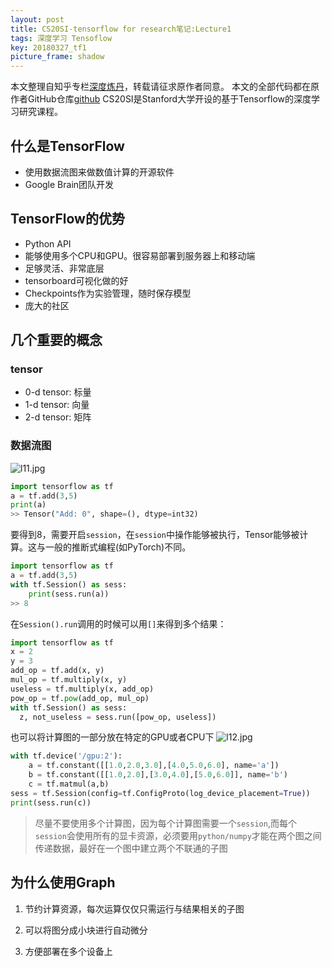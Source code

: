 ```yaml
---
layout: post
title: CS20SI-tensorflow for research笔记:Lecture1
tags: 深度学习 Tensoflow
key: 20180327_tf1
picture_frame: shadow
---
```


本文整理自知乎专栏[深度炼丹](https://zhuanlan.zhihu.com/c_94953554)，转载请征求原作者同意。
本文的全部代码都在原作者GitHub仓库[github](http://link.zhihu.com/?target=https%3A//github.com/SherlockLiao/tensorflow-beginner/tree/master/lab)
CS20SI是Stanford大学开设的基于Tensorflow的深度学习研究课程。
## 什么是TensorFlow
- 使用数据流图来做数值计算的开源软件
- Google Brain团队开发

## TensorFlow的优势
- Python API
- 能够使用多个CPU和GPU。很容易部署到服务器上和移动端
- 足够灵活、非常底层
- tensorboard可视化做的好
- Checkpoints作为实验管理，随时保存模型
- 庞大的社区

## 几个重要的概念
### tensor
- 0-d tensor: 标量
- 1-d tensor: 向量
- 2-d tensor: 矩阵

### 数据流图
![l11.jpg](https://i.loli.net/2018/03/26/5ab8e77bd61d6.jpg)

```python
import tensorflow as tf
a = tf.add(3,5)
print(a)
>> Tensor("Add: 0", shape=(), dtype=int32)
```
要得到8，需要开启`session`，在`session`中操作能够被执行，Tensor能够被计算。这与一般的推断式编程(如PyTorch)不同。
```python
import tensorflow as tf
a = tf.add(3,5)
with tf.Session() as sess:
    print(sess.run(a))
>> 8
```
在`Session().run`调用的时候可以用`[]`来得到多个结果：
```python
import tensorflow as tf
x = 2
y = 3
add_op = tf.add(x, y)
mul_op = tf.multiply(x, y)
useless = tf.multiply(x, add_op)
pow_op = tf.pow(add_op, mul_op)
with tf.Session() as sess:
  z, not_useless = sess.run([pow_op, useless])
```
也可以将计算图的一部分放在特定的GPU或者CPU下
![l12.jpg](https://i.loli.net/2018/03/26/5ab8e78e63dcc.jpg)
```python
with tf.device('/gpu:2'):
    a = tf.constant([[1.0,2.0,3.0],[4.0,5.0,6.0], name='a'])
    b = tf.constant([[1.0,2.0],[3.0,4.0],[5.0,6.0]], name='b')
    c = tf.matmul(a,b)
sess = tf.Session(config=tf.ConfigProto(log_device_placement=True))
print(sess.run(c))
```
>尽量不要使用多个计算图，因为每个计算图需要一个`session`,而每个`session`会使用所有的显卡资源，必须要用`python/numpy`才能在两个图之间传递数据，最好在一个图中建立两个不联通的子图

## 为什么使用Graph
1. 节约计算资源，每次运算仅仅只需运行与结果相关的子图
2. 可以将图分成小块进行自动微分
3. 方便部署在多个设备上


   ​
